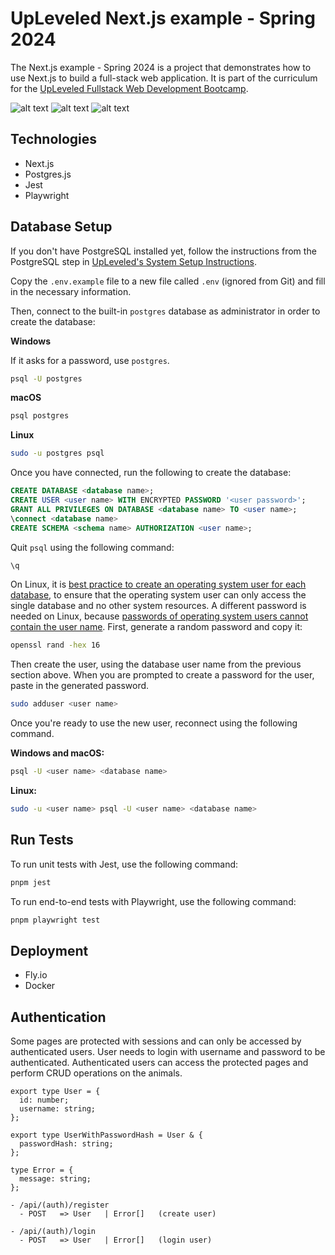 # UpLeveled Next.js example - Spring 2024

The Next.js example - Spring 2024 is a project that demonstrates how to use Next.js to build a full-stack web application. It is part of the curriculum for the [UpLeveled Fullstack Web Development Bootcamp](https://upleveled.io/web-development-bootcamp).

![alt text](./public/homepage.png)
![alt text](./public/animalsPage.png)
![alt text](./public/dashboard.png)

## Technologies

- Next.js
- Postgres.js
- Jest
- Playwright

## Database Setup

If you don't have PostgreSQL installed yet, follow the instructions from the PostgreSQL step in [UpLeveled's System Setup Instructions](https://github.com/upleveled/system-setup/blob/master/readme.md).

Copy the `.env.example` file to a new file called `.env` (ignored from Git) and fill in the necessary information.

Then, connect to the built-in `postgres` database as administrator in order to create the database:

**Windows**

If it asks for a password, use `postgres`.

```bash
psql -U postgres
```

**macOS**

```bash
psql postgres
```

**Linux**

```bash
sudo -u postgres psql
```

Once you have connected, run the following to create the database:

```sql
CREATE DATABASE <database name>;
CREATE USER <user name> WITH ENCRYPTED PASSWORD '<user password>';
GRANT ALL PRIVILEGES ON DATABASE <database name> TO <user name>;
\connect <database name>
CREATE SCHEMA <schema name> AUTHORIZATION <user name>;
```

Quit `psql` using the following command:

```bash
\q
```

On Linux, it is [best practice to create an operating system user for each database](https://docs.redhat.com/en/documentation/red_hat_enterprise_linux/9/html/configuring_and_using_database_servers/using-postgresql_configuring-and-using-database-servers#con_postgresql-users_using-postgresql), to ensure that the operating system user can only access the single database and no other system resources. A different password is needed on Linux, because [passwords of operating system users cannot contain the user name](https://github.com/upleveled/system-setup/issues/74). First, generate a random password and copy it:

```bash
openssl rand -hex 16
```

Then create the user, using the database user name from the previous section above. When you are prompted to create a password for the user, paste in the generated password.

```bash
sudo adduser <user name>
```

Once you're ready to use the new user, reconnect using the following command.

**Windows and macOS:**

```bash
psql -U <user name> <database name>
```

**Linux:**

```bash
sudo -u <user name> psql -U <user name> <database name>
```

## Run Tests

To run unit tests with Jest, use the following command:

```bash
pnpm jest
```

To run end-to-end tests with Playwright, use the following command:

```bash
pnpm playwright test
```

## Deployment

- Fly.io
- Docker

## Authentication

Some pages are protected with sessions and can only be accessed by authenticated users. User needs to login with username and password to be authenticated. Authenticated users can access the protected pages and perform CRUD operations on the animals.

```
export type User = {
  id: number;
  username: string;
};

export type UserWithPasswordHash = User & {
  passwordHash: string;
};

type Error = {
  message: string;
};

```

```
- /api/(auth)/register
  - POST   => User   | Error[]   (create user)

- /api/(auth)/login
  - POST   => User   | Error[]   (login user)
```
